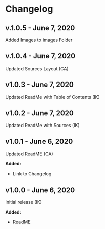 # Changelog


## v.1.0.5 - June 7, 2020

Added Images to images Folder


## v.1.0.4 - June 7, 2020

Updated Sources Layout (CA)

## v1.0.3 - June 7, 2020

Updated ReadMe with Table of Contents (IK)

## v1.0.2 - June 7, 2020

Updated ReadMe with Sources (IK)

## v1.0.1 - June 6, 2020

Updated ReadME (CA)

**Added:**
- Link to Changelog

## v1.0.0 - June 6, 2020

Initial release (IK)

**Added:**
- ReadME
